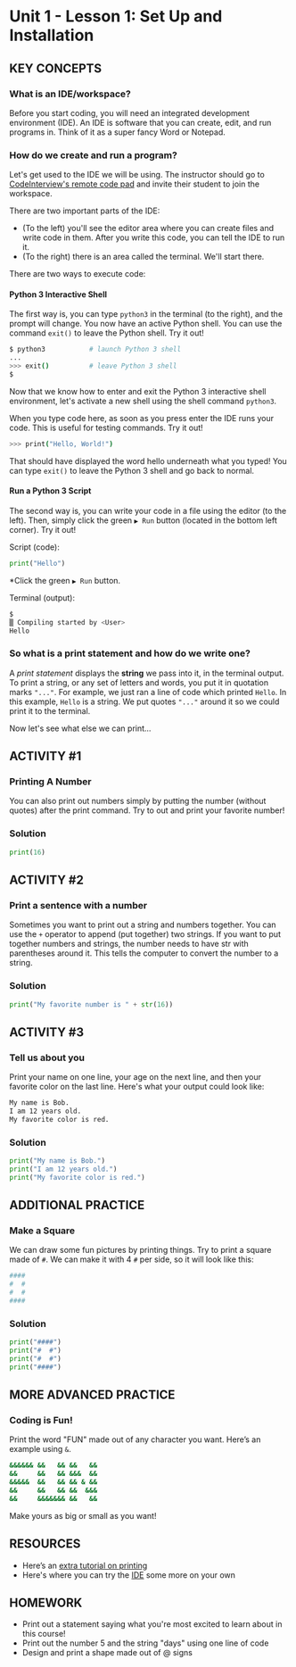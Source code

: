 

# Unit 1 - Lesson 1: Set Up and Installation


## KEY CONCEPTS
### What is an IDE/workspace?
Before you start coding, you will need an integrated development environment (IDE). 
An IDE is software that you can create, edit, and run programs in. 
Think of it as a super fancy Word or Notepad.

### How do we create and run a program?
Let's get used to the IDE we will be using. 
The instructor should go to [CodeInterview's remote code pad](https://codepad.remoteinterview.io) 
and invite their student to join the workspace.

There are two important parts of the IDE:
- (To the left) you'll see the editor area where you can create files and write code in them. 
After you write this code, you can tell the IDE to run it.
- (To the right) there is an area called the terminal. 
We'll start there.

There are two ways to execute code:

#### Python 3 Interactive Shell
The first way is, 
you can type `python3` in the terminal (to the right), and the prompt will change. 
You now have an active Python shell. 
You can use the command `exit()` to leave the Python shell.
Try it out!
```bash
$ python3           # launch Python 3 shell
...
>>> exit()          # leave Python 3 shell
$ 
```

Now that we know how to enter and exit the Python 3 interactive shell environment, 
let's activate a new shell using the shell command `python3`.

When you type code here, as soon as you press enter the IDE runs your code. 
This is useful for testing commands.
Try it out!
```bash
>>> print("Hello, World!")
```

That should have displayed the word hello underneath what you typed! 
You can type `exit()` to leave the Python 3 shell and go back to normal. 

#### Run a Python 3 Script
The second way is, 
you can write your code in a file using the editor (to the left).
Then, simply click the green `▶︎ Run` button (located in the bottom left corner).
Try it out!

Script (code):
```python
print("Hello")
```
*Click the green `▶︎ Run` button.

Terminal (output):
```bash
$ 
▒ Compiling started by <User>
Hello
```


### So what is a print statement and how do we write one?
A *print statement* displays the __string__ we pass into it, in the terminal output.
To print a string, or any set of letters and words, you put it in quotation marks `"..."`. 
For example, we just ran a line of code which printed `Hello`. 
In this example, `Hello` is a string. 
We put quotes `"..."` around it so we could print it to the terminal. 


Now let's see what else we can print...

## ACTIVITY #1
### Printing A Number
You can also print out numbers simply by putting the number (without quotes) after the print command.
Try to out and print your favorite number!
### Solution
```python
print(16)
```


## ACTIVITY #2
### Print a sentence with a number
Sometimes you want to print out a string and numbers together. 
You can use the `+` operator to append (put together) two strings. 
If you want to put together numbers and strings, 
the number needs to have str with parentheses around it. 
This tells the computer to convert the number to a string.
### Solution
```python
print("My favorite number is " + str(16))
```


## ACTIVITY #3
### Tell us about you
Print your name on one line, your age on the next line, 
and then your favorite color on the last line. 
Here's what your output could look like:
```bash
My name is Bob.
I am 12 years old.
My favorite color is red.
```
### Solution
```python
print("My name is Bob.")
print("I am 12 years old.")
print("My favorite color is red.")
```

## ADDITIONAL PRACTICE
### Make a Square
We can draw some fun pictures by printing things. 
Try to print a square made of `#`. 
We can make it with 4 `#` per side, so it will look like this:
```bash
#### 
#  # 
#  # 
#### 
```
### Solution
```python
print("####")
print("#  #")
print("#  #")
print("####")
```


## MORE ADVANCED PRACTICE
### Coding is Fun!
Print the word "FUN" made out of any character you want. Here’s an example using `&`.
```bash
&&&&&& &&   && &&   && 
&&     &&   && &&&  && 
&&&&&  &&   && && & && 
&&     &&   && &&  &&& 
&&     &&&&&&& &&   && 
```

Make yours as big or small as you want!


## RESOURCES
- Here’s an [extra tutorial on printing](https://www.tutorialspoint.com/python/python\_basic\_syntax.htm)
- Here's where you can try the [IDE](https://codeinterview.io/) some more on your own

## HOMEWORK
- Print out a statement saying what you're most excited to learn about in this course!
- Print out the number 5 and the string "days" using one line of code
- Design and print a shape made out of @ signs
